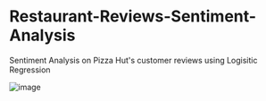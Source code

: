 # Restaurant-Reviews-Sentiment-Analysis
Sentiment Analysis on Pizza Hut's customer reviews using Logisitic Regression

![image](https://user-images.githubusercontent.com/96836317/148273626-5a0a92e6-7fe5-4098-9700-9f919451b34c.png)
